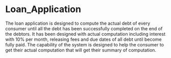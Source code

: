# Loan_Application

The loan application is designed to compute the actual debt of every consumer until all the debt has been successfully completed on the end of the debtors. It has been designed with actual computation including interest with 10% per month, releasing fees and due dates of all debt until become fully paid. The capability of the system is designed to help the consumer to get their actual computation that will get their summary of computation. 
